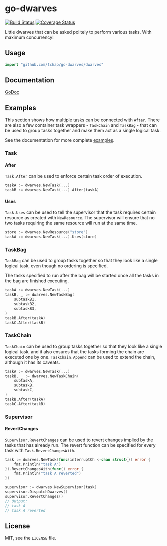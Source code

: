 # go-dwarves #

[![Build
Status](https://drone.io/github.com/tchap/go-dwarves/status.png)](https://drone.io/github.com/tchap/go-dwarves/latest)
[![Coverage
Status](https://coveralls.io/repos/tchap/go-dwarves/badge.png?branch=master)](https://coveralls.io/r/tchap/go-dwarves?branch=master)

Little dwarves that can be asked politely to perform various tasks.
With maximum concurrency!

## Usage ##

```go
import "github.com/tchap/go-dwarves/dwarves"
```

## Documentation ###

[GoDoc](http://godoc.org/github.com/tchap/go-dwarves/dwarves)

## Examples ##

This section shows how multiple tasks can be connected with `After`. There are
also a few container task wrappers - `TaskChain` and `TaskBag` - that can be
used to group tasks together and make them act as a single logical task.

See the documentation for more complete
[examples](http://godoc.org/github.com/tchap/go-dwarves/dwarves#pkg-examples).

### Task ###

#### After ####

`Task.After` can be used to enforce certain task order of execution.

```go
taskA := dwarves.NewTask(...)
taskB := dwarves.NewTask(...).After(taskA)
```

#### Uses ####

`Task.Uses` can be used to tell the supervisor that the task requires certain
resource as created with `NewResource`. The supervisor will ensure that no two
tasks requiring the same resource will run at the same time.

```go
store := dwarves.NewResource("store")
taskA := dwarves.NewTask(...).Uses(store)
```

### TaskBag ###

`TaskBag` can be used to group tasks together so that they look like a single
logical task, even though no ordering is specified.

The tasks specified to run after the bag will be started once all the tasks in
the bag are finished executing.

```go
taskA := dwarves.NewTask(...)
taskB, _ := dwarves.NewTaskBag(
    subtaskB1,
	subtaskB2,
	subtaskB3,
)
taskB.After(taskA)
taskC.After(taskB)
```

### TaskChain ###

`TaskChain` can be used to group tasks together so that they look like a single
logical task, and it also ensures that the tasks forming the chain are executed
one by one. `TaskChain.Append` can be used to extend the chain, although it has
its caveats.

```go
taskA := dwarves.NewTask(...)
taskB, _ := dwarves.NewTaskChain(
    subtaskA,
    subtaskB,
    subtaskC,
)
taskB.After(taskA)
taskC.After(taskB)
```

### Supervisor ###

#### RevertChanges ####

`Supervisor.RevertChanges` can be used to revert changes implied by the tasks
that has already run. The revert function can be specified for every task with
`Task.RevertChangesWith`.

```go
task := dwarves.NewTask(func(interruptCh <-chan struct{}) error {
    fmt.Println("task A")
}).RevertChangesWith(func() error {
    fmt.Println("task A reverted")
})

supervisor := dwarves.NewSupervisor(task)
supervisor.DispatchDwarves()
supervisor.RevertChanges()
// Output:
// task A
// task A reverted
```

## License ##

MIT, see the `LICENSE` file.

